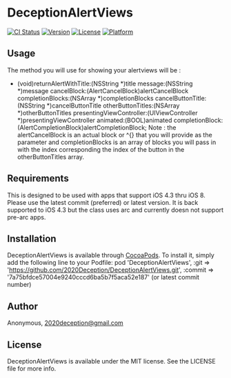 # DeceptionAlertViews

[![CI Status](http://img.shields.io/travis/Anonymous/DeceptionAlertViews.svg?style=flat)](https://travis-ci.org/Anonymous/DeceptionAlertViews)
[![Version](https://img.shields.io/cocoapods/v/DeceptionAlertViews.svg?style=flat)](http://cocoadocs.org/docsets/DeceptionAlertViews)
[![License](https://img.shields.io/cocoapods/l/DeceptionAlertViews.svg?style=flat)](http://cocoadocs.org/docsets/DeceptionAlertViews)
[![Platform](https://img.shields.io/cocoapods/p/DeceptionAlertViews.svg?style=flat)](http://cocoadocs.org/docsets/DeceptionAlertViews)

## Usage

The method you will use for showing your alertviews will be :
+ (void)returnAlertWithTitle:(NSString *)title
                message:(NSString *)message
             cancelBlock:(AlertCancelBlock)alertCancelBlock
         completionBlocks:(NSArray *)completionBlocks
         cancelButtonTitle:(NSString *)cancelButtonTitle
         otherButtonTitles:(NSArray *)otherButtonTitles
   presentingViewController:(UIViewController *)presentingViewController
               animated:(BOOL)animated
          completionBlock:(AlertCompletionBlock)alertCompletionBlock;
Note : the alertCancelBlock is an actual block or ^{} that you will provide as the parameter and completionBlocks is an array of blocks you will pass in with the index corresponding the index of the button in the otherButtonTitles array.

## Requirements

This is designed to be used with apps that support iOS 4.3 thru iOS 8. Please use the latest commit (preferred) or latest version. It is back supported to iOS 4.3 but the class uses arc and currently doesn not support pre-arc apps.

## Installation

DeceptionAlertViews is available through [CocoaPods](http://cocoapods.org). To install
it, simply add the following line to your Podfile:
    pod 'DeceptionAlertViews', :git => 'https://github.com/2020Deception/DeceptionAlertViews.git', :commit => '7a75bfdce57004e9240cccd6ba5b7f5aca52e187' (or latest commit number)

## Author

Anonymous, 2020deception@gmail.com

## License

DeceptionAlertViews is available under the MIT license. See the LICENSE file for more info.

